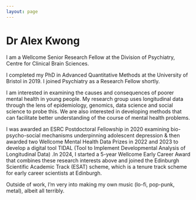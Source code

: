 ```yaml
---
layout: page
---
```


# Dr Alex Kwong

I am a Wellcome Senior Research Fellow at the Division of Psychiatry, Centre for Clinical Brain Sciences.
 
I completed my PhD in Advanced Quantitative Methods at the University of Bristol in 2019. I joined Psychiatry as a Research Fellow shortly.
 
I am interested in examining the causes and consequences of poorer mental health in young people. My research group uses longitudinal data through the lens of epidemiology, genomics, data science and social science to probe this. We are also interested in developing methods that can facilitate better understanding of the course of mental health problems.
 
I was awarded an ESRC Postdoctoral Fellowship in 2020 examining bio-psycho-social mechanisms underpinning adolescent depression & then awarded two Wellcome Mental Health Data Prizes in 2022 and 2023 to develop a digital tool TIDAL (Tool to Implement Developmental Analysis of Longitudinal Data) .In 2024, I started a 5-year Wellcome Early Career Award that combines these research interests above and joined the Edinburgh Scientific Academic Track (ESAT) scheme, which is a tenure track scheme for early career scientists at Edinburgh.
 
Outside of work, I’m very into making my own music (lo-fi, pop-punk, metal), albeit all terribly.